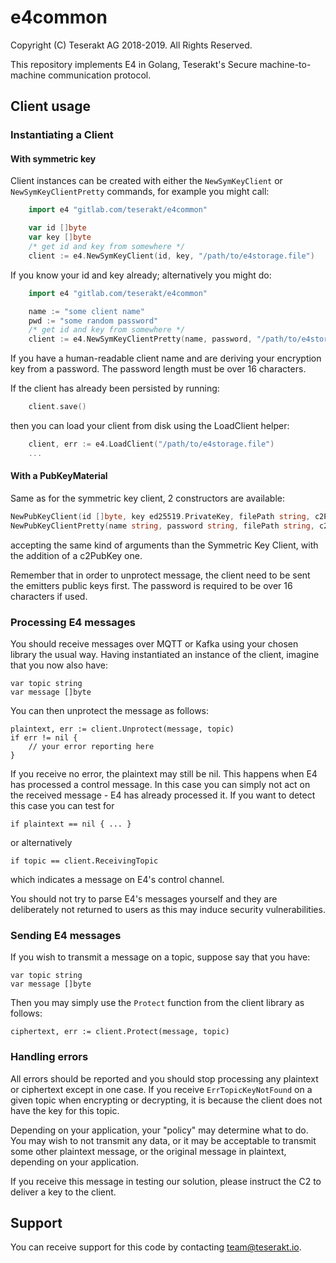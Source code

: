 
# e4common

Copyright (C) Teserakt AG 2018-2019. All Rights Reserved.

This repository implements E4 in Golang, Teserakt's Secure machine-to-machine
communication protocol.

## Client usage

### Instantiating a Client

#### With symmetric key

Client instances can be created with either the `NewSymKeyClient` or
`NewSymKeyClientPretty` commands, for example you might call:
```go
    import e4 "gitlab.com/teserakt/e4common"

    var id []byte
    var key []byte
    /* get id and key from somewhere */
    client := e4.NewSymKeyClient(id, key, "/path/to/e4storage.file")
```

If you know your id and key already; alternatively you might do:
```go
    import e4 "gitlab.com/teserakt/e4common"

    name := "some client name"
    pwd := "some random password"
    /* get id and key from somewhere */
    client := e4.NewSymKeyClientPretty(name, password, "/path/to/e4storage.file")
```

If you have a human-readable client name and are deriving your encryption
key from a password. The password length must be over 16 characters.

If the client has already been persisted by running:
```go
    client.save()
```
then you can load your client from disk using the LoadClient helper:

```go
    client, err := e4.LoadClient("/path/to/e4storage.file")
    ...
```

#### With a PubKeyMaterial

Same as for the symmetric key client, 2 constructors are available:
```go
NewPubKeyClient(id []byte, key ed25519.PrivateKey, filePath string, c2PubKey []byte) (Client, error)
NewPubKeyClientPretty(name string, password string, filePath string, c2PubKey []byte) (Client, error)
```

accepting the same kind of arguments than the Symmetric Key Client, with the addition of a c2PubKey one.

Remember that in order to unprotect message, the client need to be sent the emitters public keys first.
The password is required to be over 16 characters if used.

### Processing E4 messages

You should receive messages over MQTT or Kafka using your chosen library the
usual way. Having instantiated an instance of the client, imagine that you
now also have:

    var topic string
    var message []byte

You can then unprotect the message as follows:

    plaintext, err := client.Unprotect(message, topic)
    if err != nil {
        // your error reporting here
    }

If you receive no error, the plaintext may still be nil. This happens when
E4 has processed a control message. In this case you can simply not act on
the received message - E4 has already processed it. If you want to detect this
case you can test for

    if plaintext == nil { ... }

or alternatively

    if topic == client.ReceivingTopic

which indicates a message on E4's control channel.

You should not try to parse E4's messages yourself and they are deliberately
not returned to users as this may induce security vulnerabilities.

### Sending E4 messages

If you wish to transmit a message on a topic, suppose say that you have:

    var topic string
    var message []byte

Then you may simply use the `Protect` function from the client library as
follows:

    ciphertext, err := client.Protect(message, topic)

### Handling errors

All errors should be reported and you should stop processing any plaintext or
ciphertext except in one case. If you receive `ErrTopicKeyNotFound` on a given
topic when encrypting or decrypting, it is because the client does not have
the key for this topic.

Depending on your application, your "policy" may determine what to do. You
may wish to not transmit any data, or it may be acceptable to transmit some
other plaintext message, or the original message in plaintext, depending on
your application.

If you receive this message in testing our solution, please instruct the C2
to deliver a key to the client.

## Support

You can receive support for this code by contacting team@teserakt.io.
